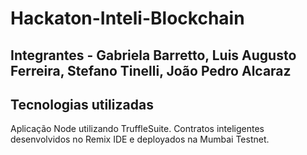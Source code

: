 # Hackaton-Inteli-Blockchain

## Integrantes - Gabriela Barretto, Luis Augusto Ferreira, Stefano Tinelli, João Pedro Alcaraz


## Tecnologias utilizadas
Aplicação Node utilizando TruffleSuite. Contratos inteligentes desenvolvidos no Remix IDE e deployados na Mumbai Testnet.


